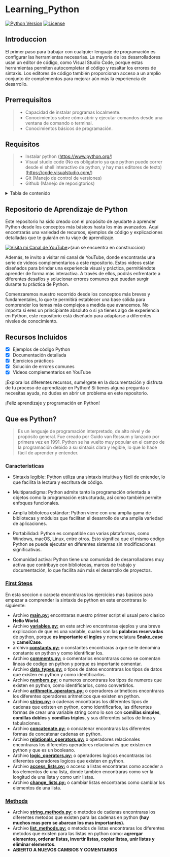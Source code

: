 # Learning_Python
[![Python Version](https://img.shields.io/badge/python-3.8%2B-blue)](https://www.python.org/downloads/)
[![License](https://img.shields.io/badge/license-MIT-green)](https://opensource.org/licenses/MIT)

## Introduccion
El primer paso para trabajar con cualquier lenguaje de programación es configurar las herramientas necesarias. La mayoría de los desarrolladores usan un editor de código, como Visual Studio Code, porque estas herramientas permiten autocompletar el código y resaltar los errores de sintaxis. Los editores de código también proporcionan acceso a un amplio conjunto de complementos para mejorar aún más la experiencia de desarrollo.

## Prerrequisitos
> * Capacidad de instalar programas localmente.
> * Conocimientos sobre cómo abrir y ejecutar comandos desde una ventana de comando o terminal.
> * Conocimientos básicos de programación.

## Requisitos
> * Instalar python (https://www.python.org/)
> * Visual studio code (No es obligatorio ya que python puede correr desde el shell interactivo de python, y hay mas editores de texto)(https://code.visualstudio.com/)
> * Git (Manejo de control de versiones)
> * Github (Manejo de reposigtorios)

<details>
<summary>Tabla de contenido</summary>

## TABLA DE CONTENIDO
- [Learning\_Python](#learning_python)
  - [Introduccion](#introduccion)
  - [Prerrequisitos](#prerrequisitos)
  - [Requisitos](#requisitos)
  - [TABLA DE CONTENIDO](#tabla-de-contenido)
  - [Repositorio de Aprendizaje de Python](#repositorio-de-aprendizaje-de-python)
  - [Recursos Incluidos](#recursos-incluidos)
  - [Que es Python?](#que-es-python)
    - [Caracteristicas](#caracteristicas)
    - [**First Steps**](#first-steps)
    - [**Methods**](#methods)
</details>

## Repositorio de Aprendizaje de Python

Este repositorio ha sido creado con el propósito de ayudarte a aprender Python desde los conceptos más básicos hasta los más avanzados. Aquí encontrarás una variedad de recursos, ejemplos de código y explicaciones detalladas que te guiarán en tu viaje de aprendizaje.

[![Visita mi Canal de YouTube](https://img.shields.io/badge/Visita%20mi%20Canal-YouTube-red)](https://www.youtube.com/tucanaldeyoutube)>(aun se encuentra en construccion)

Además, te invito a visitar mi canal de YouTube, donde encontrarás una serie de videos complementarios a este repositorio. Estos videos están diseñados para brindar una experiencia visual y práctica, permitiéndote aprender de forma más interactiva. A través de ellos, podrás enfrentarte a diferentes desafíos y solucionar errores comunes que puedan surgir durante tu práctica de Python.

Comenzaremos nuestro recorrido desde los conceptos más breves y fundamentales, lo que te permitirá establecer una base sólida para comprender los temas más complejos a medida que avancemos. No importa si eres un principiante absoluto o si ya tienes algo de experiencia en Python, este repositorio está diseñado para adaptarse a diferentes niveles de conocimiento.

## Recursos Incluidos

- [x] Ejemplos de código Python
- [x] Documentación detallada
- [x] Ejercicios prácticos
- [x] Solución de errores comunes
- [x] Videos complementarios en YouTube

¡Explora los diferentes recursos, sumérgete en la documentación y disfruta de tu proceso de aprendizaje en Python! Si tienes alguna pregunta o necesitas ayuda, no dudes en abrir un problema en este repositorio.

¡Feliz aprendizaje y programación en Python!

## Que es Python?
> Es un lenguaje de programación interpretado, de alto nivel y de propósito general. Fue creado por Guido van Rossum y lanzado por primera vez en 1991. Python se ha vuelto muy popular en el campo de la programación debido a su sintaxis clara y legible, lo que lo hace fácil de aprender y entender.

### Caracteristicas

* Sintaxis legible: Python utiliza una sintaxis intuitiva y fácil de entender, lo que facilita la lectura y escritura de código.

* Multiparadigma: Python admite tanto la programación orientada a objetos como la programación estructurada, así como también permite enfoques funcionales.

* Amplia biblioteca estándar: Python viene con una amplia gama de bibliotecas y módulos que facilitan el desarrollo de una amplia variedad de aplicaciones.

* Portabilidad: Python es compatible con varias plataformas, como Windows, macOS, Linux, entre otros. Esto significa que el mismo código Python se puede ejecutar en diferentes sistemas sin modificaciones significativas.

* Comunidad activa: Python tiene una comunidad de desarrolladores muy activa que contribuye con bibliotecas, marcos de trabajo y documentación, lo que facilita aún más el desarrollo de proyectos.

### **[First Steps](FirstSteps)**
En esta seccion o carpeta encontraras los ejercicios mas basicos para empezar a comprender la sintaxis de python en este encontraras lo siguiente:

* Archivo **[main.py:](FirstSteps/main.py)** encontraras nuestro primer script el usual pero clasico **Hello World**.
* Archivo **[variables.py:](FirstSteps/variables.py)** en este archivo encontraras ejeplos y una breve explicacion de que es una variable, cuales son las **palabras reservadas** de python, porque **es importante el ingles** y nomenclatura **Snake_case** y **camelCase**.
* archivo **[constants.py:](FirstSteps/constants.py)** o constantes encontraras a que se le denomina constante en python y como identificar los.
* Archivo **[comments.py:](FirstSteps/comments.py)** o comentarios encontraras como se comentan lineas de codigo en python y porque es importante comentar.
* Archivo **[data_types.py:](FirstSteps/data_types.py)** o tipos de datos encontraras los tipos de datos que existen en python y como identificarlos.
* Archivo **[numbers.py:](FirstSteps/numbers.py)** o numeros encontraras los tipos de numeros que existen en python, como identificarlos, como convertirlos.
* Archivo **[arithmetic_operators.py:](FirstSteps/arithmetic_operators.py)** o operadores aritmeticos encontraras los diferentes operadores aritmeticos que existen en python.
* Archivo **[string.py:](FirstSteps/strings.py)** o cadenas encontraras los diferentes tipos de cadenas que existen en python, como identificarlos, las diferentes formas de crear una variable string como lo son con **comillas simples**, **comillas dobles** y **comillas triples**, y sus diferentes saltos de linea y tabulaciones.
* Archivo **[concatenate.py:](FirstSteps/concatenate.py)** o concatenar encontraras las diferentes formas de concatenar cadenas en python.
* Archivo **[relationals_operators.py:](FirstSteps/relationals_operators.py)** o operadores relacionales encontraras los diferentes operadores relacionales que existen en python y que es un booleano.
* Archivo **[logic_operators.py:](FirstSteps/logic_operators.py)** o operadores logicos encontraras los diferentes operadores logicos que existen en python.
* Archivo **[access_lists.py:](FirstSteps/access_lists.py)** o acceso a listas encontraras como acceder a los elementos de una lista, donde tambien encontraras como ver la longitud de una lista y como unir listas.
* Archivo **[change_lists.py:](FirstSteps/change_lists.py)** o cambiar listas encontraras como cambiar los elementos de una lista.

### **[Methods](Methods)**

* Archivo **[string_methods.py:](Methods/string_methods.py)** o metodos de cadenas encontraras los diferentes metodos que existen para las cadenas en python **(hay muchos mas pero se abarcan los mas importantes).**
* Archivo **[list_methods.py:](Methods/list_methods.py)** o metodos de listas encontraras los diferentes metodos que existen para las listas en python como: **agrergar elementos, ordenar listas, invertir listas, copiar listas, unir listas y eliminar elementos**.
* **ABIERTO A NUEVOS CAMBIOS Y COMENTARIOS**